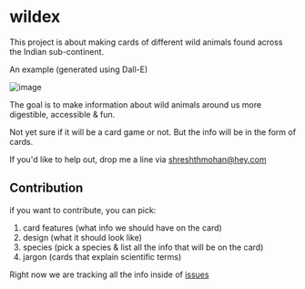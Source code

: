 # wildex

This project is about making cards of different wild animals found across the Indian sub-continent.

An example (generated using Dall-E)

![image](https://github.com/user-attachments/assets/5495fd6c-5a71-43f3-8ebd-7e360e0b4a17)


The goal is to make information about wild animals around us more digestible, accessible & fun.

Not yet sure if it will be a card game or not. But the info will be in the form of cards.

If you'd like to help out, drop me a line via shreshthmohan@hey.com

## Contribution

if you want to contribute, you can pick:
1. card features (what info we should have on the card)
2. design (what it should look like)
3. species (pick a species & list all the info that will be on the card)
4. jargon (cards that explain scientific terms)

Right now we are tracking all the info inside of [issues](https://github.com/shreshthmohan/wildex/issues)
